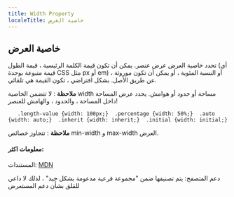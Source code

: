 ```yaml
---
title: Width Property
localeTitle: خاصية العرض
---
```

## خاصية العرض

تحدد خاصية العرض عرض عنصر. يمكن أن تكون قيمة الكلمة الرئيسية ، قيمة الطول (أي قيمة متبوعة بوحدة CSS مثل px أو em) ، أو النسبة المئوية ، أو يمكن أن تكون موروثة عن طريق الأصل. بشكل افتراضي ، تكون القيمة هي تلقائي.

**ملاحظة** : لا تتضمن الخاصية width مساحة أو حدود أو هوامش. يحدد عرض المساحة داخل المساحة ، والحدود ، والهامش للعنصر!

 `    .length-value {width: 100px;} 
    .percentage {width: 50%;} 
    .auto {width: auto;} 
    .inherit {width: inherit;} 
    .initial {width: initial;} 
` 

**ملاحظة** : تتجاوز خصائص min-width و max-width العرض.

#### معلومات اكثر:

المستندات: [MDN](https://developer.mozilla.org/en-US/docs/Web/CSS/width)

دعم المتصفح: يتم تصنيفها ضمن "مجموعة فرعية مدعومة بشكل جيد" ، لذلك لا داعي للقلق بشأن دعم المستعرض